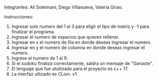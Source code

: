 Integrantes: Ali Soleimani,  Diego Villanueva, Valeria Girao.

Instrucciones: 
1. Ingresar solo numero del 1 al 3 para eligir el tipo de matriz y -1 para finalizar el programa. 
2. Ingresar el numero de espacios que quieres rellenar.
3. Ingresar en x el numero de fila en donde deseas ingresar el numero.          
4. Ingresar en y el numero de columna en donde deseas ingresar el numero.
5. Ingrese el numero de 1 al 9.
6. Si el sudoku finaliza correctamente, saldra un mensaje de "Ganaste".
7. El lenguaje que fue utuilizado para el proyecto es c++ 17. 
8. La interfaz utlizado es CLion.
v1
